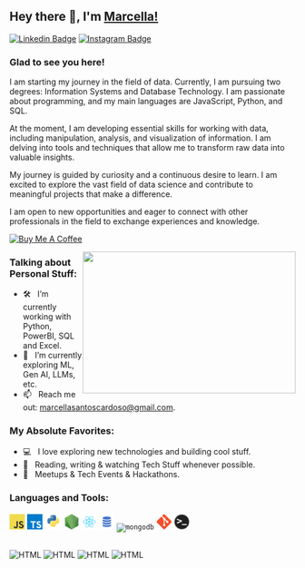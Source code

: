 ## Hey there 👋, I'm [Marcella!](https://github.com/marcellacardosos/)
[![Linkedin Badge](https://img.shields.io/badge/-LinkedIn-0e76a8?style=flat-square&logo=Linkedin&logoColor=white)](https://linkedin.com/in/marcellacardoso)
[![Instagram Badge](https://img.shields.io/badge/-Instagram-e4405f?style=flat-square&logo=Instagram&logoColor=white)](https://instagram.com/marcella.developer/)

### Glad to see you here! 

I am starting my journey in the field of data. Currently, I am pursuing two degrees: Information Systems and Database Technology. I am passionate about programming, and my main languages are JavaScript, Python, and SQL.

At the moment, I am developing essential skills for working with data, including manipulation, analysis, and visualization of information. I am delving into tools and techniques that allow me to transform raw data into valuable insights.

My journey is guided by curiosity and a continuous desire to learn. I am excited to explore the vast field of data science and contribute to meaningful projects that make a difference.

I am open to new opportunities and eager to connect with other professionals in the field to exchange experiences and knowledge.

<a href="https://www.buymeacoffee.com/iampavangandhi" target="_blank"><img src="https://cdn.buymeacoffee.com/buttons/v2/default-yellow.png" alt="Buy Me A Coffee" height="60px" width="217px" ></a>

<img align="right" height="250" width="375" alt="" src="https://raw.githubusercontent.com/iampavangandhi/iampavangandhi/master/gifs/coder.gif" />

### Talking about Personal Stuff:

- 🛠 &nbsp; I’m currently working with Python, PowerBI, SQL and Excel.
- 🚀 &nbsp; I’m currently exploring ML, Gen AI, LLMs, etc.
- 📫 &nbsp; Reach me out: marcellasantoscardoso@gmail.com.

### My Absolute Favorites:

- 💻 &nbsp; I love exploring new technologies and building cool stuff.
- 📰 &nbsp; Reading, writing & watching Tech Stuff whenever possible.
- 🍕 &nbsp; Meetups & Tech Events & Hackathons.

### Languages and Tools:

<code><img height="27" src="https://raw.githubusercontent.com/github/explore/80688e429a7d4ef2fca1e82350fe8e3517d3494d/topics/javascript/javascript.png" alt="javascript"></code>
<code><img height="27" src="https://raw.githubusercontent.com/github/explore/80688e429a7d4ef2fca1e82350fe8e3517d3494d/topics/typescript/typescript.png" alt="typescript"></code>
<code><img height="30" src="https://raw.githubusercontent.com/github/explore/80688e429a7d4ef2fca1e82350fe8e3517d3494d/topics/python/python.png" alt="python"></code>
<code><img height="27" src="https://raw.githubusercontent.com/github/explore/80688e429a7d4ef2fca1e82350fe8e3517d3494d/topics/nodejs/nodejs.png" alt="nodejs"></code>
<code><img height="27" src="https://raw.githubusercontent.com/github/explore/80688e429a7d4ef2fca1e82350fe8e3517d3494d/topics/react/react.png" alt="react"></code>
<code><img height="27" src="https://raw.githubusercontent.com/github/explore/80688e429a7d4ef2fca1e82350fe8e3517d3494d/topics/sql/sql.png" alt="sql"></code>
<code><img height="27" src="https://encrypted-tbn0.gstatic.com/images?q=tbn%3AANd9GcSTTzPAw-55ssm1Im594xYZ9eRQu2JylrkYLg&usqp=CAU" alt="mongodb"></code>
<code><img height="27" src="https://raw.githubusercontent.com/devicons/devicon/master/icons/git/git-original.svg" alt="git"></code>
<code><img height="27" src="https://raw.githubusercontent.com/github/explore/80688e429a7d4ef2fca1e82350fe8e3517d3494d/topics/terminal/terminal.png" alt="terminal"></code>
</div>

<div style="display:inline_block"><br>
<img aling="center" alt="HTML" height="50" width="50" src="https://cdn.jsdelivr.net/gh/devicons/devicon/icons/html5/html5-original.svg"/>
<img aling="center" alt="HTML" height="50" width="50" src="https://cdn.jsdelivr.net/gh/devicons/devicon/icons/css3/css3-original.svg"/>
<img aling="center" alt="HTML" height="50" width="50" src="https://cdn.jsdelivr.net/gh/devicons/devicon/icons/javascript/javascript-original.svg"/>
<img aling="center" alt="HTML" height="50" width="50" src="https://cdn.jsdelivr.net/gh/devicons/devicon/icons/typescript/typescript-original.svg"/>

